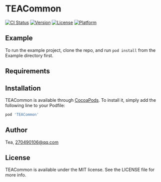 # TEACommon

[![CI Status](https://img.shields.io/travis/Tea/TEACommon.svg?style=flat)](https://travis-ci.org/Tea/TEACommon)
[![Version](https://img.shields.io/cocoapods/v/TEACommon.svg?style=flat)](https://cocoapods.org/pods/TEACommon)
[![License](https://img.shields.io/cocoapods/l/TEACommon.svg?style=flat)](https://cocoapods.org/pods/TEACommon)
[![Platform](https://img.shields.io/cocoapods/p/TEACommon.svg?style=flat)](https://cocoapods.org/pods/TEACommon)

## Example

To run the example project, clone the repo, and run `pod install` from the Example directory first.

## Requirements

## Installation

TEACommon is available through [CocoaPods](https://cocoapods.org). To install
it, simply add the following line to your Podfile:

```ruby
pod 'TEACommon'
```

## Author

Tea, 270490106@qq.com

## License

TEACommon is available under the MIT license. See the LICENSE file for more info.
